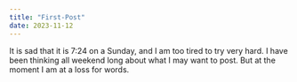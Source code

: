 ```yaml
---
title: "First-Post"
date: 2023-11-12
---
```


It is sad that it is 7:24 on a Sunday, and I am too tired to try very hard. I have been thinking all weekend long about what I may want to post. But at the moment I am at a loss for words. 
